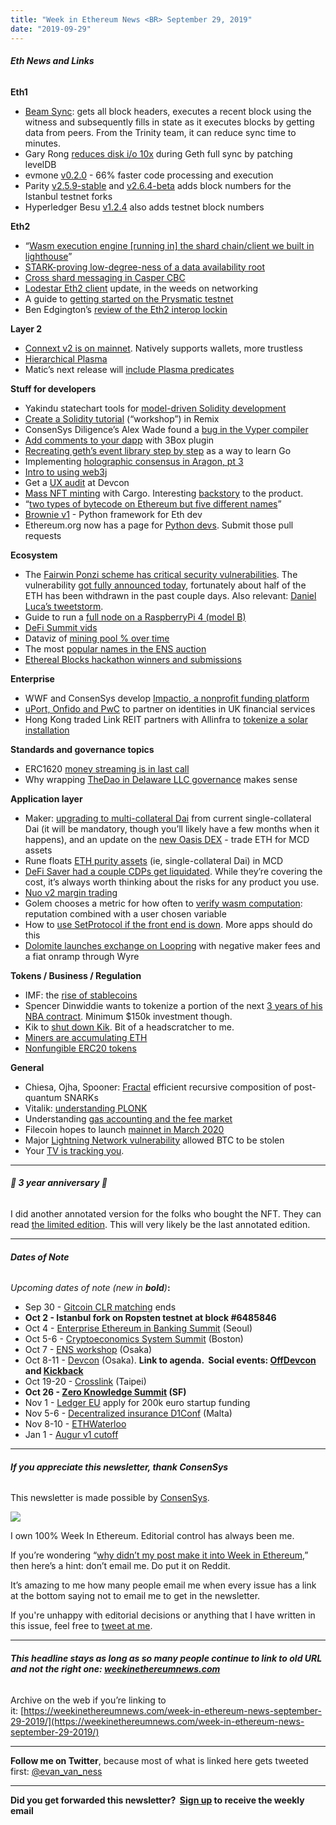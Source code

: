 ```yaml
---
title: "Week in Ethereum News <BR> September 29, 2019"
date: "2019-09-29"
---
```


###### **Eth News and Links**

**Eth1**

- [Beam Sync](https://medium.com/@jason.carver/intro-to-beam-sync-a0fd168be14a): gets all block headers, executes a recent block using the witness and subsequently fills in state as it executes blocks by getting data from peers. From the Trinity team, it can reduce sync time to minutes.
- Gary Rong [reduces disk i/o 10x](https://twitter.com/peter_szilagyi/status/1176056958568357889) during Geth full sync by patching levelDB
- evmone [v0.2.0](https://github.com/ethereum/evmone/releases/tag/v0.2.0) - 66% faster code processing and execution
- Parity [v2.5.9-stable](https://github.com/paritytech/parity-ethereum/releases/tag/v2.5.9) and [v2.6.4-beta](https://github.com/paritytech/parity-ethereum/releases/tag/v2.6.4) adds block numbers for the Istanbul testnet forks
- Hyperledger Besu [v1.2.4](https://github.com/hyperledger/besu/releases/tag/1.2.4) also adds testnet block numbers

**Eth2**

- “[Wasm execution engine \[running in\] the shard chain/client we built in lighthouse](https://twitter.com/wjvill/status/1176973082604572673)”
- [STARK-proving low-degree-ness of a data availability root](https://ethresear.ch/t/stark-proving-low-degree-ness-of-a-data-availability-root-some-analysis/6214)
- [Cross shard messaging in Casper CBC](https://ethresear.ch/t/cross-shard-messaging-system/6201)
- [Lodestar Eth2 client](https://medium.com/chainsafe-systems/lodestar-post-interop-update-be2caebb39e6) update, in the weeds on networking
- A guide to [getting started on the Prysmatic testnet](https://prysmaticlabs.gitbook.io/prysm/)
- Ben Edgington’s [review of the Eth2 interop lockin](https://media.consensys.net/how-30-eth-2-0-devs-locked-themselves-in-to-achieve-interoperability-175e4a807d92)

**Layer 2**

- [Connext v2 is on mainnet](https://medium.com/connext/connext-v2-0-is-on-mainnet-b818864d3687). Natively supports wallets, more trustless
- [Hierarchical Plasma](https://ethresear.ch/t/hierarchical-plasma-proposal/6171)
- Matic’s next release will [include Plasma predicates](https://blog.matic.network/plasma-predicates-one-step-towards-generalized-plasma/)

**Stuff for developers**

- Yakindu statechart tools for [model-driven Solidity development](https://medium.com/solidity-ide/model-driven-smart-contract-development-for-everyone-28ea066c9b83)
- [Create a Solidity tutorial](https://medium.com/remix-ide/remixide-create-a-workshop-for-solidity-d45f0755fe69) (“workshop”) in Remix
- ConsenSys Diligence’s Alex Wade found a [bug in the Vyper compiler](https://diligence.consensys.net/posts/2019/09/vyper-here-be-snakes)
- [Add comments to your dapp](https://medium.com/3box/introducing-3box-comments-plugin-c6a882d11f4a) with 3Box plugin
- [Recreating geth’s event library step by step](https://rauljordan.com/2019/09/23/how-to-write-an-event-feed-library.html) as a way to learn Go
- Implementing [holographic consensus in Aragon, pt 3](https://blog.aragon.one/my-first-aragon-app-voting-supercharged-with-daostacks-holographic-consensus-part-3/)
- [Intro to using web3j](https://web3developer.io/introduction-to-web3j/)
- Get a [UX audit](https://twitter.com/itsamyjung/status/1177223968299921409) at Devcon
- [Mass NFT minting](https://medium.com/@sean_44011/create-2-255-nfts-with-one-transaction-on-ethereum-b7b7200ce106) with Cargo. Interesting [backstory](https://medium.com/@sean_44011/my-journey-building-products-on-the-blockchain-5c7a99f24f2d) to the product.
- “[two types of bytecode on Ethereum but five different names](https://medium.com/authereum/bytecode-and-init-code-and-runtime-code-oh-my-7bcd89065904)”
- [Brownie v1](https://medium.com/@iamdefinitelyahuman/brownie-turns-1-0-0-3d1f8d736f98) - Python framework for Eth dev
- Ethereum.org now has a page for [Python devs](https://ethereum.org/python/). Submit those pull requests

**Ecosystem**

- The [Fairwin Ponzi scheme has critical security vulnerabilities](https://twitter.com/PhABCD/status/1177398583429140481). The vulnerability [got fully announced today](https://www.reddit.com/r/ethereum/comments/darmk9/vulnerability_disclosure_fairwin_frontrunning_in/), fortunately about half of the ETH has been withdrawn in the past couple days. Also relevant: [Daniel Luca’s tweetstorm](https://twitter.com/cleanunicorn/status/1177544181679558656).
- Guide to run a [full node on a RaspberryPi 4 (model B)](https://kauri.io/article/9695fcca217f46feb355245275835fc0)
- [DeFi Summit vids](https://www.youtube.com/playlist?list=PLhbK0NpGv8dWsjLpYA-OM4gQk-GdQe7X2)
- Dataviz of [mining pool % over time](https://twitter.com/AlethioEthstats/status/1176511383195783172)
- The most [popular names in the ENS auction](https://medium.com/the-ethereum-name-service/the-most-popular-eth-names-in-the-ens-short-name-auction-5ee13bb0eace)
- [Ethereal Blocks hackathon winners and submissions](https://gitcoin.co/blog/ethereal-blocks-retro-sponsors-winners-and-more/)

**Enterprise**

- WWF and ConsenSys develop [Impactio, a nonprofit funding platform](https://media.consensys.net/consensys-and-wwf-team-up-to-launch-impactio-f9780d168d6e)
- [uPort, Onfido and PwC](https://content.consensys.net/wp-content/uploads/uPort-with-Onfido-PWC-_-Sibos-2019.pdf) to partner on identities in UK financial services
- Hong Kong traded Link REIT partners with Allinfra to [tokenize a solar installation](https://allinfra.com/wp-content/uploads/2019/09/Allinfra-Link-REIT-Press-Release-23-Sep-2019.pdf)

**Standards and governance topics**

- ERC1620 [money streaming is in last call](https://github.com/ethereum/EIPs/issues/1620)
- Why wrapping [TheDao in Delaware LLC governance](https://medium.com/openlawofficial/unpacking-the-lao-e463f7357b4b) makes sense

**Application layer**

- Maker: [upgrading to multi-collateral Dai](https://blog.makerdao.com/looking-ahead-how-to-upgrade-to-multi-collateral-dai/) from current single-collateral Dai (it will be mandatory, though you’ll likely have a few months when it happens), and an update on the [new Oasis DEX](https://blog.makerdao.com/update-on-the-new-oasis/) - trade ETH for MCD assets
- Rune floats [ETH purity assets](https://twitter.com/RuneKek/status/1176393472552534018) (ie, single-collateral Dai) in MCD
- [DeFi Saver had a couple CDPs get liquidated](https://medium.com/defi-saver/automatic-cdp-protection-faux-pas-analysis-updates-in-place-and-next-steps-e238e0d3114). While they’re covering the cost, it’s always worth thinking about the risks for any product you use.
- [Nuo v2 margin trading](https://medium.com/nuo-news/introducing-all-new-margin-trading-on-nuo-caf549b688d4)
- Golem chooses a metric for how often to [verify wasm computation](https://blog.golemproject.net/gwasm-verification/): reputation combined with a user chosen variable
- How to [use SetProtocol if the front end is down](https://medium.com/set-protocol/operating-set-protocol-manually-bd14e917923f). More apps should do this
- [Dolomite launches exchange on Loopring](https://medium.com/dolomite-official/dolomite-is-live-228c58df5005) with negative maker fees and a fiat onramp through Wyre

**Tokens / Business / Regulation**

- IMF: the [rise of stablecoins](https://blogs.imf.org/2019/09/19/digital-currencies-the-rise-of-stablecoins/)
- Spencer Dinwiddie wants to tokenize a portion of the next [3 years of his NBA contract](https://fortune.com/2019/09/26/nba-spencer-dinwiddie-recession-tokenizing-contract). Minimum $150k investment though.
- Kik to [shut down Kik](https://medium.com/@tedlivingston/moving-forward-boldly-with-kin-ec6290a6453). Bit of a headscratcher to me.
- [Miners are accumulating ETH](https://www.reddit.com/r/ethfinance/comments/d98chg/ethereum_miner_balances_continue_to_increase/)
- [Nonfungible ERC20 tokens](https://medium.com/@iamdefinitelyahuman/nftoken-the-non-fungible-erc20-cacc6c2826e6)

**General**

- Chiesa, Ojha, Spooner: [Fractal](https://eprint.iacr.org/2019/1076) efficient recursive composition of post-quantum SNARKs
- Vitalik: [understanding PLONK](https://vitalik.ca/general/2019/09/22/plonk.html)
- Understanding [gas accounting and the fee market](https://medium.com/@eric.conner/understanding-ethereum-gas-blocks-and-the-fee-market-d5e268bf0a0e)
- Filecoin hopes to launch [mainnet in March 2020](https://filecoin.io/blog/update-2019-q2-q3/)
- Major [Lightning Network vulnerability](https://lists.linuxfoundation.org/pipermail/lightning-dev/2019-September/002174.html) allowed BTC to be stolen
- Your [TV is tracking you](https://twitter.com/random_walker/status/1177570679232876544).

* * *

###### **🎂 3 year anniversary 🎂**

I did another annotated version for the folks who bought the NFT. They can read [the limited edition](https://weekinethereumnews.com/three-year-anniversary-edition/). This will very likely be the last annotated edition.

* * *

###### **Dates of Note**

_Upcoming dates of note (new in **bold**)_**:**

- Sep 30 - [Gitcoin CLR matching](https://gitcoin.co/blog/gitcoins-q3-match-100k-to-oss-projects/) ends
- **Oct 2 - Istanbul fork on Ropsten testnet at block #6485846**
- Oct 4 - [Enterprise Ethereum in Banking Summit](https://www.meetup.com/Seoul-Ethereum-Meetup/events/264911728/) (Seoul)
- Oct 5-6 - [Cryptoeconomics System Summit](https://cryptoresearch.pubpub.org/) (Boston)
- Oct 7 - [ENS workshop](https://medium.com/the-ethereum-name-service/ens-workshop-applications-are-now-open-f46db6c63384) (Osaka)
- Oct 8-11 - [Devcon](https://devcon.org/agenda) (Osaka). **Link to agenda.  Social events: [OffDevcon](https://www.offdevcon.com/) and [Kickback](http://osaka.kickback.events/events/)**
- Oct 19-20 - [Crosslink](https://crosslink.taipei/) (Taipei)
- **Oct 26 - [Zero Knowledge Summit](https://www.zeroknowledge.fm/summit) (SF)**
- Nov 1 - [Ledger EU](https://ledgerproject.eu/) apply for 200k euro startup funding
- Nov 5-6 - [Decentralized insurance D1Conf](https://blog.etherisc.com/d1conf-2019-to-focus-on-blockchain-adoption-november-5-6th-in-malta-3b8b582ac7b4) (Malta)
- Nov 8-10 - [ETHWaterloo](https://ethwaterloo.com/)
- Jan 1 - [Augur v1 cutoff](https://www.augur.net/blog/v1-cutoff-update/)

* * *

###### **If you appreciate this newsletter, thank ConsenSys**

This newsletter is made possible by [ConsenSys](https://consensys.net/).  

[![](https://cdn.substack.com/image/fetch/w_1100,c_limit,f_auto,q_auto:good/https%3A%2F%2Fbucketeer-e05bbc84-baa3-437e-9518-adb32be77984.s3.amazonaws.com%2Fpublic%2Fimages%2F08f1b2fd-57e2-4d4b-bd42-730c769114be_240x240.jpeg)](https://cdn.substack.com/image/fetch/c_limit,f_auto,q_auto:good/https%3A%2F%2Fbucketeer-e05bbc84-baa3-437e-9518-adb32be77984.s3.amazonaws.com%2Fpublic%2Fimages%2F08f1b2fd-57e2-4d4b-bd42-730c769114be_240x240.jpeg)

I own 100% Week In Ethereum. Editorial control has always been me.

If you’re wondering “[why didn’t my post make it into Week in Ethereum](https://www.evanvanness.com/post/179914035841/why-didnt-my-post-make-the-newsletter),” then here’s a hint: don’t email me. Do put it on Reddit.

It’s amazing to me how many people email me when every issue has a link at the bottom saying not to email me to get in the newsletter.

If you're unhappy with editorial decisions or anything that I have written in this issue, feel free to [tweet at me](https://twitter.com/evan_van_ness).

* * *

###### **This headline stays as long as so many people continue to link to old URL and not the right one: [weekinethereumnews.com](https://weekinethereumnews.com/)**

Archive on the web if you’re linking to it: [https://weekinethereumnews.com/week-in-ethereum-news-september-29-2019/](https://weekinethereumnews.com/week-in-ethereum-news-september-29-2019/)

* * *

**Follow me on Twitter**, because most of what is linked here gets tweeted first: [@evan\_van\_ness](https://twitter.com/evan_van_ness)

* * *

**Did you get forwarded this newsletter?  [Sign up](https://weekinethereum.substack.com/subscribe#about) to receive the weekly email**
